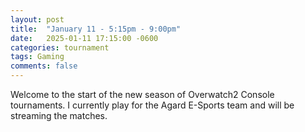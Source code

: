 ```yaml
---
layout: post
title:  "January 11 - 5:15pm - 9:00pm"
date:   2025-01-11 17:15:00 -0600
categories: tournament
tags: Gaming
comments: false
---
```

Welcome to the start of the new season of Overwatch2 Console tournaments. I currently play for the Agard E-Sports team and will be streaming the matches.
